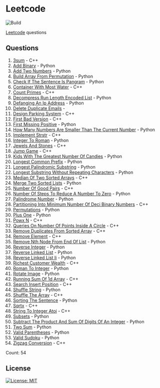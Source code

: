 # Leetcode

![Build](https://github.com/Zeyu-Li/leetcode/workflows/Generate%20MD/badge.svg)

[Leetcode](https://leetcode.com/) questions



## Questions 
 1. [3sum](https://leetcode.com/problems/3sum) - C++ 
 2. [Add Binary](https://leetcode.com/problems/add-binary) - Python 
 3. [Add Two Numbers](https://leetcode.com/problems/add-two-numbers) - Python 
 4. [Build Array From Permutation](https://leetcode.com/problems/build-array-from-permutation) - Python 
 5. [Check If The Sentence Is Pangram](https://leetcode.com/problems/check-if-the-sentence-is-pangram) - Python 
 6. [Container With Most Water](https://leetcode.com/problems/container-with-most-water) - C++ 
 7. [Count Primes](https://leetcode.com/problems/count-primes) - C++ 
 8. [Decompress Run Length Encoded List](https://leetcode.com/problems/decompress-run-length-encoded-list) - Python 
 9. [Defanging An Ip Address](https://leetcode.com/problems/defanging-an-ip-address) - Python 
 10. [Delete Duplicate Emails](https://leetcode.com/problems/delete-duplicate-emails) -  
 11. [Design Parking System](https://leetcode.com/problems/design-parking-system) - C++ 
 12. [First Bad Version](https://leetcode.com/problems/first-bad-version) - C++ 
 13. [First Missing Positive](https://leetcode.com/problems/first-missing-positive) - Python 
 14. [How Many Numbers Are Smaller Than The Current Number](https://leetcode.com/problems/how-many-numbers-are-smaller-than-the-current-number) - Python 
 15. [Implement Strstr](https://leetcode.com/problems/implement-strstr) - C++ 
 16. [Integer To Roman](https://leetcode.com/problems/integer-to-roman) - Python 
 17. [Jewels And Stones](https://leetcode.com/problems/jewels-and-stones) - C++ 
 18. [Jump Game](https://leetcode.com/problems/jump-game) - C++ 
 19. [Kids With The Greatest Number Of Candies](https://leetcode.com/problems/kids-with-the-greatest-number-of-candies) - Python 
 20. [Longest Common Prefix](https://leetcode.com/problems/longest-common-prefix) - Python 
 21. [Longest Palindromic Substring](https://leetcode.com/problems/longest-palindromic-substring) - Python 
 22. [Longest Substring Without Repeating Characters](https://leetcode.com/problems/longest-substring-without-repeating-characters) - Python 
 23. [Median Of Two Sorted Arrays](https://leetcode.com/problems/median-of-two-sorted-arrays) - C++ 
 24. [Merge Two Sorted Lists](https://leetcode.com/problems/merge-two-sorted-lists) - Python 
 25. [Number Of Good Pairs](https://leetcode.com/problems/number-of-good-pairs) - C++ 
 26. [Number Of Steps To Reduce A Number To Zero](https://leetcode.com/problems/number-of-steps-to-reduce-a-number-to-zero) - Python 
 27. [Palindrome Number](https://leetcode.com/problems/palindrome-number) - Python 
 28. [Partitioning Into Minimum Number Of Deci Binary Numbers](https://leetcode.com/problems/partitioning-into-minimum-number-of-deci-binary-numbers) - C++ 
 29. [Permutations](https://leetcode.com/problems/permutations) - Python 
 30. [Plus One](https://leetcode.com/problems/plus-one) - Python 
 31. [Powx N](https://leetcode.com/problems/powx-n) - C++ 
 32. [Queries On Number Of Points Inside A Circle](https://leetcode.com/problems/queries-on-number-of-points-inside-a-circle) - C++ 
 33. [Remove Duplicates From Sorted Array](https://leetcode.com/problems/remove-duplicates-from-sorted-array) - C++ 
 34. [Remove Element](https://leetcode.com/problems/remove-element) - C++ 
 35. [Remove Nth Node From End Of List](https://leetcode.com/problems/remove-nth-node-from-end-of-list) - Python 
 36. [Reverse Integer](https://leetcode.com/problems/reverse-integer) - Python 
 37. [Reverse Linked List](https://leetcode.com/problems/reverse-linked-list) - Python 
 38. [Reverse Linked List Ii](https://leetcode.com/problems/reverse-linked-list-ii) - Python 
 39. [Richest Customer Wealth](https://leetcode.com/problems/richest-customer-wealth) - C++ 
 40. [Roman To Integer](https://leetcode.com/problems/roman-to-integer) - Python 
 41. [Rotate Image](https://leetcode.com/problems/rotate-image) - Python 
 42. [Running Sum Of 1d Array](https://leetcode.com/problems/running-sum-of-1d-array) - C++ 
 43. [Search Insert Position](https://leetcode.com/problems/search-insert-position) - C++ 
 44. [Shuffle String](https://leetcode.com/problems/shuffle-string) - Python 
 45. [Shuffle The Array](https://leetcode.com/problems/shuffle-the-array) - C++ 
 46. [Sorting The Sentence](https://leetcode.com/problems/sorting-the-sentence) - Python 
 47. [Sqrtx](https://leetcode.com/problems/sqrtx) - C++ 
 48. [String To Integer Atoi](https://leetcode.com/problems/string-to-integer-atoi) - C++ 
 49. [Subsets](https://leetcode.com/problems/subsets) - Python 
 50. [Subtract The Product And Sum Of Digits Of An Integer](https://leetcode.com/problems/subtract-the-product-and-sum-of-digits-of-an-integer) - Python 
 51. [Two Sum](https://leetcode.com/problems/two-sum) - Python 
 52. [Valid Parentheses](https://leetcode.com/problems/valid-parentheses) - Python 
 53. [Valid Sudoku](https://leetcode.com/problems/valid-sudoku) - Python 
 54. [Zigzag Conversion](https://leetcode.com/problems/zigzag-conversion) - C++ 

Count: 54


## License

[![License: MIT](https://img.shields.io/badge/License-MIT-blue.svg)](https://opensource.org/licenses/MIT)